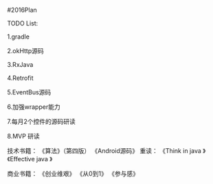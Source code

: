 #2016Plan

TODO List:

1.gradle

2.okHttp源码

3.RxJava

4.Retrofit

5.EventBus源码

6.加强wrapper能力

7.每月2个控件的源码研读

8.MVP 研读

技术书籍：
《算法》（第四版）
《Android源码》
重读：
《Think in java 》
《Effective java 》

商业书籍：
《创业维艰》
《从0到1》
《参与感》




